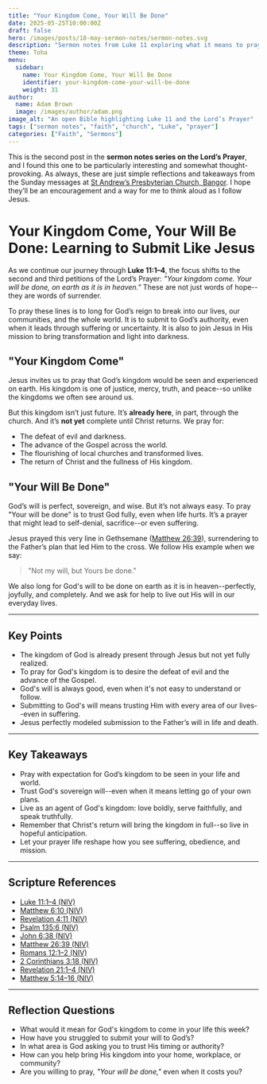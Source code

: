 ```yaml
---
title: "Your Kingdom Come, Your Will Be Done"
date: 2025-05-25T10:00:00Z
draft: false
hero: /images/posts/18-may-sermon-notes/sermon-notes.svg
description: "Sermon notes from Luke 11 exploring what it means to pray 'Your Kingdom come, Your will be done'--and how that prayer reshapes our lives, hopes, and obedience."
theme: Toha
menu:
  sidebar:
    name: Your Kingdom Come, Your Will Be Done
    identifier: your-kingdom-come-your-will-be-done
    weight: 31
author:
  name: Adam Brown
  image: /images/author/adam.png
image_alt: "An open Bible highlighting Luke 11 and the Lord’s Prayer"
tags: ["sermon notes", "faith", "church", "Luke", "prayer"]
categories: ["Faith", "Sermons"]
---
```


This is the second post in the **sermon notes series on the Lord’s Prayer**, and I found this one to be particularly interesting and somewhat thought-provoking. As always, these are just simple reflections and takeaways from the Sunday messages at [St Andrew’s Presbyterian Church, Bangor](https://standrewsbangor.org.uk). I hope they’ll be an encouragement and a way for me to think aloud as I follow Jesus.

# Your Kingdom Come, Your Will Be Done: Learning to Submit Like Jesus

As we continue our journey through **Luke 11:1–4**, the focus shifts to the second and third petitions of the Lord’s Prayer: *"Your kingdom come. Your will be done, on earth as it is in heaven."* These are not just words of hope--they are words of surrender.

To pray these lines is to long for God’s reign to break into our lives, our communities, and the whole world. It is to submit to God’s authority, even when it leads through suffering or uncertainty. It is also to join Jesus in His mission to bring transformation and light into darkness.

## "Your Kingdom Come"

Jesus invites us to pray that God’s kingdom would be seen and experienced on earth. His kingdom is one of justice, mercy, truth, and peace--so unlike the kingdoms we often see around us.

But this kingdom isn’t just future. It’s **already here**, in part, through the church. And it’s **not yet** complete until Christ returns. We pray for:
- The defeat of evil and darkness.
- The advance of the Gospel across the world.
- The flourishing of local churches and transformed lives.
- The return of Christ and the fullness of His kingdom.

## "Your Will Be Done"

God’s will is perfect, sovereign, and wise. But it’s not always easy. To pray "Your will be done" is to trust God fully, even when life hurts. It’s a prayer that might lead to self-denial, sacrifice--or even suffering.

Jesus prayed this very line in Gethsemane ([Matthew 26:39](https://www.biblegateway.com/passage/?search=Matthew+26%3A39&version=NIV)), surrendering to the Father’s plan that led Him to the cross. We follow His example when we say:  
> "Not my will, but Yours be done."

We also long for God's will to be done on earth as it is in heaven--perfectly, joyfully, and completely. And we ask for help to live out His will in our everyday lives.

---

## Key Points
- The kingdom of God is already present through Jesus but not yet fully realized.
- To pray for God's kingdom is to desire the defeat of evil and the advance of the Gospel.
- God's will is always good, even when it's not easy to understand or follow.
- Submitting to God's will means trusting Him with every area of our lives--even in suffering.
- Jesus perfectly modeled submission to the Father’s will in life and death.

---

## Key Takeaways
- Pray with expectation for God’s kingdom to be seen in your life and world.
- Trust God's sovereign will--even when it means letting go of your own plans.
- Live as an agent of God's kingdom: love boldly, serve faithfully, and speak truthfully.
- Remember that Christ's return will bring the kingdom in full--so live in hopeful anticipation.
- Let your prayer life reshape how you see suffering, obedience, and mission.

---

## Scripture References
- [Luke 11:1–4 (NIV)](https://www.biblegateway.com/passage/?search=Luke+11%3A1-4&version=NIV)  
- [Matthew 6:10 (NIV)](https://www.biblegateway.com/passage/?search=Matthew+6%3A10&version=NIV)  
- [Revelation 4:11 (NIV)](https://www.biblegateway.com/passage/?search=Revelation+4%3A11&version=NIV)  
- [Psalm 135:6 (NIV)](https://www.biblegateway.com/passage/?search=Psalm+135%3A6&version=NIV)  
- [John 6:38 (NIV)](https://www.biblegateway.com/passage/?search=John+6%3A38&version=NIV)  
- [Matthew 26:39 (NIV)](https://www.biblegateway.com/passage/?search=Matthew+26%3A39&version=NIV)  
- [Romans 12:1–2 (NIV)](https://www.biblegateway.com/passage/?search=Romans+12%3A1-2&version=NIV)  
- [2 Corinthians 3:18 (NIV)](https://www.biblegateway.com/passage/?search=2+Corinthians+3%3A18&version=NIV)  
- [Revelation 21:1–4 (NIV)](https://www.biblegateway.com/passage/?search=Revelation+21%3A1-4&version=NIV)  
- [Matthew 5:14–16 (NIV)](https://www.biblegateway.com/passage/?search=Matthew+5%3A14-16&version=NIV)

---

## Reflection Questions
- What would it mean for God's kingdom to come in your life this week?
- How have you struggled to submit your will to God’s?
- In what area is God asking you to trust His timing or authority?
- How can you help bring His kingdom into your home, workplace, or community?
- Are you willing to pray, *"Your will be done,"* even when it costs you?